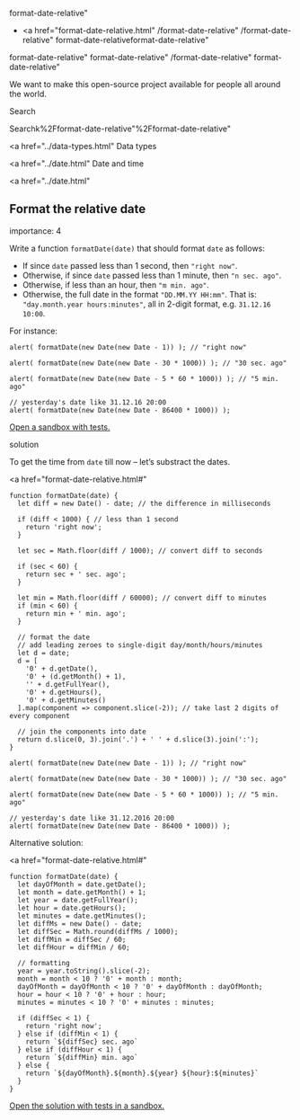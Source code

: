 format-date-relative"

-   <a href="format-date-relative.html"
    /format-date-relative"
    /format-date-relative"
    format-date-relativeformat-date-relative"

<!-- -->

format-date-relative"
format-date-relative"
/format-date-relative"
format-date-relative"

We want to make this open-source project available for people all around the world.

Search

Searchk%2Fformat-date-relative"%2Fformat-date-relative" </a>

<a href="../data-types.html" Data types</span></a>

<a href="../date.html" Date and time</span></a>

<a href="../date.html"

## Format the relative date

<span class="task__importance" title="How important is the task, from 1 to 5">importance: 4</span>

Write a function `formatDate(date)` that should format `date` as follows:

-   If since `date` passed less than 1 second, then `"right now"`.
-   Otherwise, if since `date` passed less than 1 minute, then `"n sec. ago"`.
-   Otherwise, if less than an hour, then `"m min. ago"`.
-   Otherwise, the full date in the format `"DD.MM.YY HH:mm"`. That is: `"day.month.year hours:minutes"`, all in 2-digit format, e.g. `31.12.16 10:00`.

For instance:

    alert( formatDate(new Date(new Date - 1)) ); // "right now"

    alert( formatDate(new Date(new Date - 30 * 1000)) ); // "30 sec. ago"

    alert( formatDate(new Date(new Date - 5 * 60 * 1000)) ); // "5 min. ago"

    // yesterday's date like 31.12.16 20:00
    alert( formatDate(new Date(new Date - 86400 * 1000)) );

[Open a sandbox with tests.](https://plnkr.co/edit/Wsp9lIL4pPLoApph?p=preview)

solution

To get the time from `date` till now – let’s substract the dates.

<a href="format-date-relative.html#"
<a href="format-date-relative.html#" class="toolbar__button toolbar__button_edit" title="open in sandbox"></a>

    function formatDate(date) {
      let diff = new Date() - date; // the difference in milliseconds

      if (diff < 1000) { // less than 1 second
        return 'right now';
      }

      let sec = Math.floor(diff / 1000); // convert diff to seconds

      if (sec < 60) {
        return sec + ' sec. ago';
      }

      let min = Math.floor(diff / 60000); // convert diff to minutes
      if (min < 60) {
        return min + ' min. ago';
      }

      // format the date
      // add leading zeroes to single-digit day/month/hours/minutes
      let d = date;
      d = [
        '0' + d.getDate(),
        '0' + (d.getMonth() + 1),
        '' + d.getFullYear(),
        '0' + d.getHours(),
        '0' + d.getMinutes()
      ].map(component => component.slice(-2)); // take last 2 digits of every component

      // join the components into date
      return d.slice(0, 3).join('.') + ' ' + d.slice(3).join(':');
    }

    alert( formatDate(new Date(new Date - 1)) ); // "right now"

    alert( formatDate(new Date(new Date - 30 * 1000)) ); // "30 sec. ago"

    alert( formatDate(new Date(new Date - 5 * 60 * 1000)) ); // "5 min. ago"

    // yesterday's date like 31.12.2016 20:00
    alert( formatDate(new Date(new Date - 86400 * 1000)) );

Alternative solution:

<a href="format-date-relative.html#"
<a href="format-date-relative.html#" class="toolbar__button toolbar__button_edit" title="open in sandbox"></a>

    function formatDate(date) {
      let dayOfMonth = date.getDate();
      let month = date.getMonth() + 1;
      let year = date.getFullYear();
      let hour = date.getHours();
      let minutes = date.getMinutes();
      let diffMs = new Date() - date;
      let diffSec = Math.round(diffMs / 1000);
      let diffMin = diffSec / 60;
      let diffHour = diffMin / 60;

      // formatting
      year = year.toString().slice(-2);
      month = month < 10 ? '0' + month : month;
      dayOfMonth = dayOfMonth < 10 ? '0' + dayOfMonth : dayOfMonth;
      hour = hour < 10 ? '0' + hour : hour;
      minutes = minutes < 10 ? '0' + minutes : minutes;

      if (diffSec < 1) {
        return 'right now';
      } else if (diffMin < 1) {
        return `${diffSec} sec. ago`
      } else if (diffHour < 1) {
        return `${diffMin} min. ago`
      } else {
        return `${dayOfMonth}.${month}.${year} ${hour}:${minutes}`
      }
    }

[Open the solution with tests in a sandbox.](https://plnkr.co/edit/mUc0gvvIUZRqoY27?p=preview)
